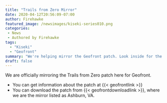 ```yaml
---
title: "Trails from Zero Mirror"
date: 2020-04-12T20:56:09-07:00
author: Firehawke
featured_image: /newsimages/kiseki-series010.png
categories:
 - News
 - Authored by Firehawke
tags:
  - "Kiseki"
  - "Geofront"
summary: "We're helping mirror the Geofront patch. Look inside for the info."
draft: false
---
```


We are officially mirroring the Trails from Zero patch here for Geofront.

* You can get information about the patch at {{< geofrontlink >}}
* You can download the patch from {{< geofrontdownloadlink >}}, where we are the mirror listed as Ashburn, VA.